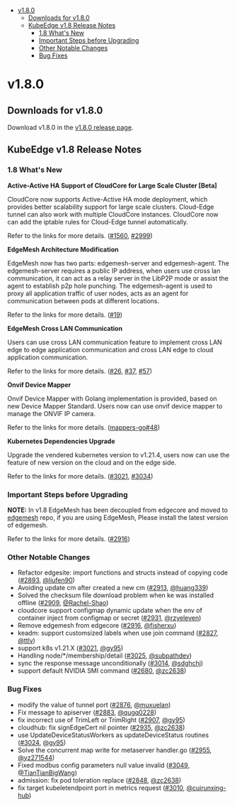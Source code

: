 
  * [v1.8.0](#v180)
     * [Downloads for v1.8.0](#downloads-for-v180)
     * [KubeEdge v1.8 Release Notes](#kubeedge-v18-release-notes)
        * [1.8 What's New](#18-whats-new)
        * [Important Steps before Upgrading](#important-steps-before-upgrading)
        * [Other Notable Changes](#other-notable-changes)
        * [Bug Fixes](#bug-fixes)


# v1.8.0

## Downloads for v1.8.0

Download v1.8.0 in the [v1.8.0 release page](https://github.com/kubeedge/kubeedge/releases/tag/v1.8.0).

## KubeEdge v1.8 Release Notes

### 1.8 What's New

**Active-Active HA Support of CloudCore for Large Scale Cluster [Beta]**

CloudCore now supports Active-Active HA mode deployment, which provides better scalability support for large scale clusters.
Cloud-Edge tunnel can also work with multiple CloudCore instances.
CloudCore now can add the iptable rules for Cloud-Edge tunnel automatically.

Refer to the links for more details.
([#1560](https://github.com/kubeedge/kubeedge/issues/1560), [#2999](https://github.com/kubeedge/kubeedge/pull/2999))


**EdgeMesh Architecture Modification**

EdgeMesh now has two parts: edgemesh-server and edgemesh-agent. The edgemesh-server requires a public IP address, when users use cross lan communication,
it can act as a relay server in the LibP2P mode or assist the agent to establish p2p hole punching.
The edgemesh-agent is used to proxy all application traffic of user nodes, acts as an agent for communication between pods
at different locations.

Refer to the links for more details.
([#19](https://github.com/kubeedge/edgemesh/pull/19))

**EdgeMesh Cross LAN Communication**

Users can use cross LAN communication feature to implement cross LAN edge to edge application communication and
cross LAN edge to cloud application communication.

Refer to the links for more details.
([#26](https://github.com/kubeedge/edgemesh/pull/26), [#37](https://github.com/kubeedge/edgemesh/pull/37), [#57](https://github.com/kubeedge/edgemesh/pull/57))


**Onvif Device Mapper**

Onvif Device Mapper with Golang implementation is provided, based on new Device Mapper Standard.
Users now can use onvif device mapper to manage the ONVIF IP camera.

Refer to the links for more details.
([mappers-go#48](https://github.com/kubeedge/mappers-go/pull/48))

**Kubernetes Dependencies Upgrade**

Upgrade the vendered kubernetes version to v1.21.4, users now can use the feature of new version
on the cloud and on the edge side.

Refer to the links for more details.
([#3021](https://github.com/kubeedge/kubeedge/pull/3021), [#3034](https://github.com/kubeedge/kubeedge/pull/3034))


### Important Steps before Upgrading

**NOTE:**
In v1.8 EdgeMesh has been decoupled from edgecore and moved to [edgemesh](https://github.com/kubeedge/edgemesh) repo, if you are using EdgeMesh,
Please install the latest version of edgemesh.

Refer to the links for more details.
([#2916](https://github.com/kubeedge/kubeedge/pull/2916))

### Other Notable Changes

- Refactor edgesite: import functions and structs instead of copying code ([#2893](https://github.com/kubeedge/kubeedge/pull/2893), [@liufen90](https://github.com/liufen90))
- Avoiding update cm after created a new cm ([#2913](https://github.com/kubeedge/kubeedge/pull/2913), [@huang339](https://github.com/huang339))
- Solved the checksum file download problem when ke was installed offline ([#2909](https://github.com/kubeedge/kubeedge/pull/2909), [@Rachel-Shao](https://github.com/Rachel-Shao))
- cloudcore support configmap dynamic update when the env of container inject from configmap or secret ([#2931](https://github.com/kubeedge/kubeedge/pull/2931), [@rzyeleven](https://github.com/rzyeleven))
- Remove edgemesh from edgecore ([#2916](https://github.com/kubeedge/kubeedge/pull/2916), [@fisherxu](https://github.com/fisherxu))
- keadm: support customsized labels when use join command ([#2827](https://github.com/kubeedge/kubeedge/pull/2827), [@ttlv](https://github.com/ttlv))
- support k8s v1.21.X ([#3021](https://github.com/kubeedge/kubeedge/pull/3021), [@gy95](https://github.com/gy95))
- Handling node/*/membership/detail ([#3025](https://github.com/kubeedge/kubeedge/pull/3025), [@subpathdev](https://github.com/subpathdev))
- sync the response message unconditionally ([#3014](https://github.com/kubeedge/kubeedge/pull/3014), [@sdghchj](https://github.com/sdghchj))
- support default NVIDIA SMI command ([#2680](https://github.com/kubeedge/kubeedge/pull/2680), [@zc2638](https://github.com/zc2638))

### Bug Fixes

- modify the value of tunnel port ([#2876](https://github.com/kubeedge/kubeedge/pull/2876), [@muxuelan](https://github.com/muxuelan))
- Fix message to apiserver ([#2883](https://github.com/kubeedge/kubeedge/pull/2883), [@qugq0228](https://github.com/qugq0228))
- fix incorrect use of TrimLeft or TrimRight ([#2907](https://github.com/kubeedge/kubeedge/pull/2907), [@gy95](https://github.com/gy95))
- cloudhub: fix signEdgeCert nil pointer ([#2935](https://github.com/kubeedge/kubeedge/pull/2935), [@zc2638](https://github.com/zc2638))
- use UpdateDeviceStatusWorkers as updateDeviceStatus routines ([#3024](https://github.com/kubeedge/kubeedge/pull/3024), [@gy95](https://github.com/gy95))
- Solve the concurrent map write for metaserver handler.go ([#2955](https://github.com/kubeedge/kubeedge/pull/2955), [@yz271544](https://github.com/yz271544))
- Fixed modbus config parameters null value invalid ([#3049](https://github.com/kubeedge/kubeedge/pull/3049), [@TianTianBigWang](https://github.com/TianTianBigWang))
- admission: fix pod toleration replace  ([#2848](https://github.com/kubeedge/kubeedge/pull/2848), [@zc2638](https://github.com/zc2638))
- fix target kubeletendpoint port in metrics request ([#3010](https://github.com/kubeedge/kubeedge/pull/3010), [@cuirunxing-hub](https://github.com/cuirunxing-hub))